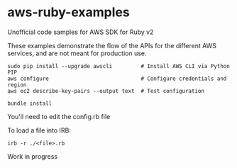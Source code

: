 # aws-ruby-examples
Unofficial code samples for AWS SDK for Ruby v2

These examples demonstrate the flow of the APIs for the different AWS services, and are not meant for production use.

    sudo pip install --upgrade awscli         # Install AWS CLI via Python PIP
    aws configure                             # Configure credentials and region
    aws ec2 describe-key-pairs --output text  # Test configuration

    bundle install

You'll need to edit the config.rb file

To load a file into IRB:

    irb -r ./<file>.rb

Work in progress
